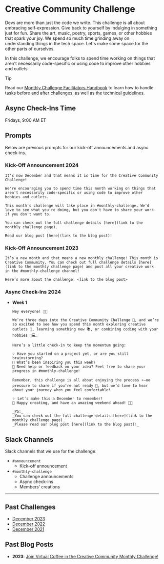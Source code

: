 # Creative Community Challenge

Devs are more than just the code we write. This challenge is all about embracing self-expression. Give back to yourself by indulging in something just for fun. Share the art, music, poetry, sports, games, or other hobbies that spark your joy. We spend so much time grinding away on understanding things in the tech space. Let's make some space for the other parts of ourselves.

In this challenge, we encourage folks to spend time working on things that aren't necessarily code-specific or using code to improve other hobbies and outlets.

> [!TIP]
> Read our [Monthly Challenge Facilitators Handbook](../facilitators-docs/README.md) to learn how to handle tasks before and after challenges, as well as the technical guidelines.

## Async Check-Ins Time

Fridays, 9:00 AM ET

## Prompts

Below are previous prompts for our kick-off announcements and async check-ins.

### Kick-Off Announcement 2024

```text
It’s now December and that means it is time for the Creative Community Challenge!

We're encouraging you to spend time this month working on things that aren't necessarily code-specific or using code to improve other hobbies and outlets.

This month’s challenge will take place in #monthly-challenge. We'd love to see what you're doing, but you don't have to share your work if you don't want to.

You can check out the full challenge details [here](link to the monthly challenge page).

Read our blog post [here](link to the blog post)!
```

### Kick-Off Announcement 2023

```text
It’s a new month and that means a new monthly challenge! This month is Creative Community. You can check out full challenge details [here](link to the monthly challenge page) and post all your creative work in the #monthly-challenge channel!

Here’s more about the challenge: <link to the blog post>
```

### Async Check-Ins 2024

- **Week 1**

  ```text
  Hey everyone! 👋✨

  We’re three days into the Creative Community Challenge 🎉, and we’re so excited to see how you spend this month exploring creative outlets 🎨, learning something new 📚, or combining coding with your hobbies 🧩💻.

  Here’s a little check-in to keep the momentum going:

  💡 Have you started on a project yet, or are you still brainstorming?
  🎯 What’s been inspiring you this week?
  🤝 Need help or feedback on your idea? Feel free to share your progress in #monthly-challenge!

  Remember, this challenge is all about enjoying the process ⭐—no pressure to share if you’re not ready 🤫, but we’d love to hear about your journey when you feel comfortable!

  ✨ Let’s make this a December to remember!
  🎄 Happy creating, and have an amazing weekend ahead! 🥳🌈

  _PS:_
  _You can check out the full challenge details [here](link to the monthly challenge page)_
  _Please read our blog post [here](link to the blog post)!_
  ```

## Slack Channels

Slack channels that we use for the challenge:

- `#announcement`
  - Kick-off announcement
- `#monthly-challenge`
  - Challenge announcements
  - Async check-ins
  - Members' creations

---

## Past Challenges

- [December 2023](https://virtualcoffee.io/monthlychallenges/dec-2023)
- [December 2022](https://virtualcoffee.io/monthlychallenges/dec-2022)
- [December 2021](https://virtualcoffee.io/monthlychallenges/dec-2021)

## Past Blog Posts

- **2023**: [Join Virtual Coffee in the Creative Community Monthly Challenge!](https://dev.to/virtualcoffee/join-virtual-coffee-in-the-creative-community-monthly-challenge-44d5)
